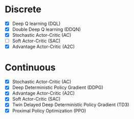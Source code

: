 # Discrete
- [X] Deep Q learning (DQL)
- [X] Double Deep Q learning (DDQN)
- [X] Stochastic Actor-Critic (AC)
- [ ] Soft Actor-Critic (SAC)
- [X] Advantage Actor-Critic (A2C)

# Continuous
- [X] Stochastic Actor-Critic (AC)
- [X] Deep Deterministic Policy Gradient (DDPG) 
- [X] Advantage Actor-Critic (A2C)
- [X] Soft Actor-Critic (SAC)
- [X] Twin Delayed Deep Deterministic Policy Gradient (TD3)
- [X] Proximal Policy Optimization (PPO)
